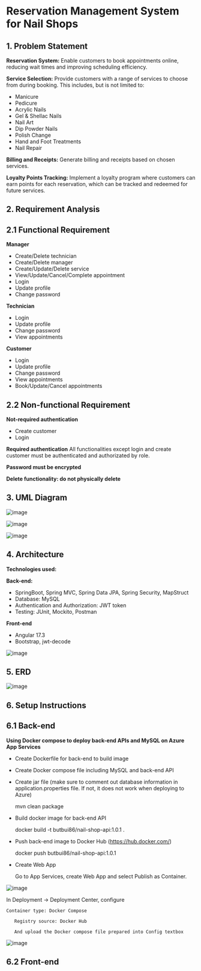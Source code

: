 # Reservation Management System for Nail Shops


## 1. Problem Statement
**Reservation System:** Enable customers to book appointments online, reducing wait times and improving scheduling efficiency.

**Service Selection:** Provide customers with a range of services to choose from during booking. This includes, but is not limited to:

 - Manicure
 - Pedicure
 - Acrylic Nails
 - Gel & Shellac Nails
 - Nail Art
 - Dip Powder Nails
 - Polish Change
 - Hand and Foot Treatments
 - Nail Repair
   
**Billing and Receipts:** Generate billing and receipts based on chosen services.

**Loyalty Points Tracking:** Implement a loyalty program where customers can earn points for each reservation, which can be tracked and redeemed for future services.

## 2. Requirement Analysis
## 2.1 Functional Requirement
**Manager**
 - Create/Delete technician
 - Create/Delete manager
 - Create/Update/Delete service
 - View/Update/Cancel/Complete appointment
 - Login
 - Update profile
 - Change password

**Technician**
 - Login
 - Update profile
 - Change password
 - View appointments

**Customer**
- Login
 - Update profile
 - Change password
 - View appointments
 - Book/Update/Cancel appointments
   
## 2.2 Non-functional Requirement
**Not-required authentication**
 - Create customer
 - Login
   
**Required authentication**
 All functionalities except login and create customer must be authenticated and authorizated by role.

**Password must be encrypted**

**Delete functionality: do not physically delete**

## 3. UML Diagram
![image](https://github.com/user-attachments/assets/939da771-95ff-4975-a140-c1ffff519056)

![image](https://github.com/user-attachments/assets/d2c09c64-25c6-442d-b1f5-a137382f9e39)

![image](https://github.com/user-attachments/assets/5949d2d4-feb8-47e9-8a9d-526c58022622)

## 4. Architecture
**Technologies used:**

**Back-end:** 
  - SpringBoot, Spring MVC, Spring Data JPA, Spring Security, MapStruct
  - Database: MySQL
  - Authentication and Authorization: JWT token
  - Testing: JUnit, Mockito, Postman

**Front-end**
  - Angular 17.3
  - Bootstrap, jwt-decode

![image](https://github.com/user-attachments/assets/bb80ca5e-f048-4fc5-89ec-738b7785396e)

## 5. ERD
![image](https://github.com/user-attachments/assets/4a98ff38-a49b-41f0-ab4f-2c13e2a77aa1)

## 6. Setup Instructions
## 6.1 Back-end
**Using Docker compose to deploy back-end APIs and MySQL on Azure App Services**

  -	Create Dockerfile for back-end to build image
  -	Create Docker compose file including MySQL and back-end API
  -	Create jar file (make sure to comment out database information in application.properties file. If not, it does not work when deploying to Azure)
    
    mvn clean package
  -	Build docker image for back-end API
    
    docker build -t butbui86/nail-shop-api:1.0.1 .
  -	Push back-end image to Docker Hub (https://hub.docker.com/)
    
    docker push butbui86/nail-shop-api:1.0.1
  -	Create Web App
    
    Go to App Services, create Web App and select Publish as Container.

   ![image](https://github.com/user-attachments/assets/57807b9a-74b0-44c2-84b2-3821094c433a)

   In Deployment -> Deployment Center, configure
    
    Container type: Docker Compose
    
	   Registry source: Docker Hub
    
	   And upload the Docker compose file prepared into Config textbox
    
   ![image](https://github.com/user-attachments/assets/6edf87d8-c4a6-4840-ba39-3c2d6be0cb23)



## 6.2 Front-end

